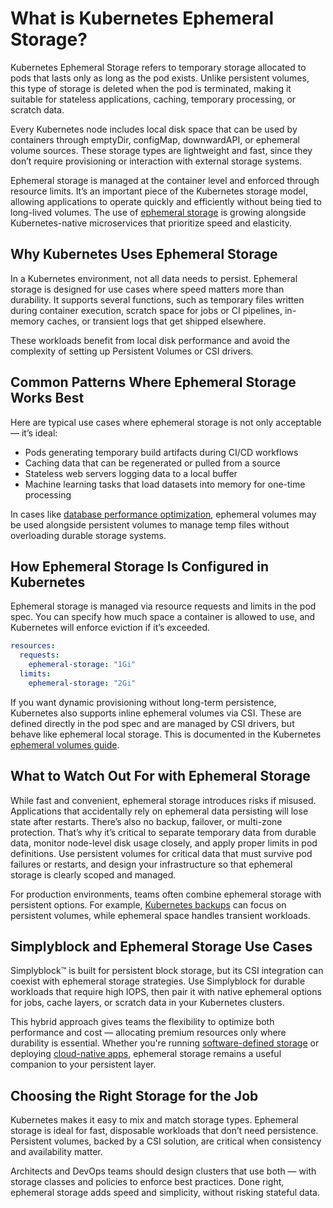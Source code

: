 # What is Kubernetes Ephemeral Storage?

Kubernetes Ephemeral Storage refers to temporary storage allocated to pods that lasts only as long as the pod exists. Unlike persistent volumes, this type of storage is deleted when the pod is terminated, making it suitable for stateless applications, caching, temporary processing, or scratch data.

Every Kubernetes node includes local disk space that can be used by containers through emptyDir, configMap, downwardAPI, or ephemeral volume sources. These storage types are lightweight and fast, since they don’t require provisioning or interaction with external storage systems.

Ephemeral storage is managed at the container level and enforced through resource limits. It’s an important piece of the Kubernetes storage model, allowing applications to operate quickly and efficiently without being tied to long-lived volumes. The use of [ephemeral storage](https://en.wikipedia.org/wiki/Kubernetes#Storage) is growing alongside Kubernetes-native microservices that prioritize speed and elasticity.

## Why Kubernetes Uses Ephemeral Storage

In a Kubernetes environment, not all data needs to persist. Ephemeral storage is designed for use cases where speed matters more than durability. It supports several functions, such as temporary files written during container execution, scratch space for jobs or CI pipelines, in-memory caches, or transient logs that get shipped elsewhere.

These workloads benefit from local disk performance and avoid the complexity of setting up Persistent Volumes or CSI drivers.

## Common Patterns Where Ephemeral Storage Works Best

Here are typical use cases where ephemeral storage is not only acceptable — it’s ideal:

- Pods generating temporary build artifacts during CI/CD workflows  
- Caching data that can be regenerated or pulled from a source  
- Stateless web servers logging data to a local buffer  
- Machine learning tasks that load datasets into memory for one-time processing  

In cases like [database performance optimization](https://www.simplyblock.io/use-cases/database-performance-optimization/), ephemeral volumes may be used alongside persistent volumes to manage temp files without overloading durable storage systems.

## How Ephemeral Storage Is Configured in Kubernetes

Ephemeral storage is managed via resource requests and limits in the pod spec. You can specify how much space a container is allowed to use, and Kubernetes will enforce eviction if it’s exceeded.
```yaml
resources:
  requests:
    ephemeral-storage: "1Gi"
  limits:
    ephemeral-storage: "2Gi"
   ```

If you want dynamic provisioning without long-term persistence, Kubernetes also supports inline ephemeral volumes via CSI. These are defined directly in the pod spec and are managed by CSI drivers, but behave like ephemeral local storage. This is documented in the Kubernetes [ephemeral volumes guide](https://kubernetes.io/docs/concepts/storage/ephemeral-volumes/).

## What to Watch Out For with Ephemeral Storage

While fast and convenient, ephemeral storage introduces risks if misused. Applications that accidentally rely on ephemeral data persisting will lose state after restarts. There’s also no backup, failover, or multi-zone protection. That’s why it’s critical to separate temporary data from durable data, monitor node-level disk usage closely, and apply proper limits in pod definitions. Use persistent volumes for critical data that must survive pod failures or restarts, and design your infrastructure so that ephemeral storage is clearly scoped and managed.

For production environments, teams often combine ephemeral storage with persistent options. For example, [Kubernetes backups](https://www.simplyblock.io/use-cases/kubernetes-backup/) can focus on persistent volumes, while ephemeral space handles transient workloads.

## Simplyblock and Ephemeral Storage Use Cases

Simplyblock™ is built for persistent block storage, but its CSI integration can coexist with ephemeral storage strategies. Use Simplyblock for durable workloads that require high IOPS, then pair it with native ephemeral options for jobs, cache layers, or scratch data in your Kubernetes clusters.

This hybrid approach gives teams the flexibility to optimize both performance and cost — allocating premium resources only where durability is essential. Whether you're running [software-defined storage](https://www.simplyblock.io/use-cases/software-defined-storage/) or deploying [cloud-native apps](https://www.simplyblock.io/use-cases/database-on-kubernetes/), ephemeral storage remains a useful companion to your persistent layer.

## Choosing the Right Storage for the Job

Kubernetes makes it easy to mix and match storage types. Ephemeral storage is ideal for fast, disposable workloads that don’t need persistence. Persistent volumes, backed by a CSI solution, are critical when consistency and availability matter.

Architects and DevOps teams should design clusters that use both — with storage classes and policies to enforce best practices. Done right, ephemeral storage adds speed and simplicity, without risking stateful data.

